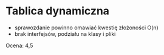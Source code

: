 # Tablica dynamiczna

- sprawozdanie powinno omawiać kwestię złożoności O(n)
- brak interfejsów, podziału na klasy i pliki

Ocena: 4,5
